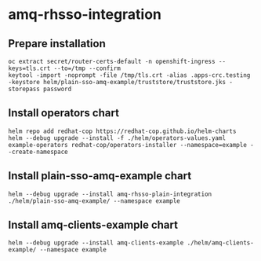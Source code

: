 # amq-rhsso-integration

## Prepare installation
```
oc extract secret/router-certs-default -n openshift-ingress --keys=tls.crt --to=/tmp --confirm
keytool -import -noprompt -file /tmp/tls.crt -alias .apps-crc.testing -keystore helm/plain-sso-amq-example/truststore/truststore.jks -storepass password
```

## Install operators chart
```
helm repo add redhat-cop https://redhat-cop.github.io/helm-charts
helm --debug upgrade --install -f ./helm/operators-values.yaml example-operators redhat-cop/operators-installer --namespace=example --create-namespace
```

## Install plain-sso-amq-example chart
```
helm --debug upgrade --install amq-rhsso-plain-integration ./helm/plain-sso-amq-example/ --namespace example
```

## Install amq-clients-example chart
```
helm --debug upgrade --install amq-clients-example ./helm/amq-clients-example/ --namespace example
```